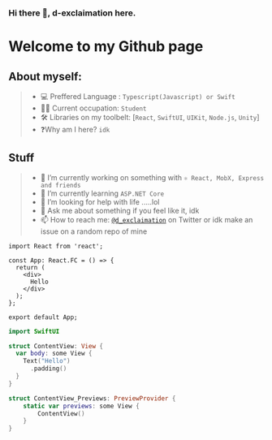 ### Hi there 👋, d-exclaimation here.

# Welcome to my Github page

## About myself:
> - 💻 Preffered Language : `Typescript(Javascript) or Swift` 
> - 🧑‍💻 Current occupation: `Student`
> - 🛠 Libraries on my toolbelt: [`React`, `SwiftUI`, `UIKit`, `Node.js`, `Unity`]
> - ❓Why am I here? `idk`

## Stuff
> - 🔭 I’m currently working on something with `⚛ React, MobX, Express and friends`
> - 🌱 I’m currently learning `ASP.NET Core`
> - 🤔 I’m looking for help with life .....lol
> - 💬 Ask me about something if you feel like it, idk
> - 📫 How to reach me: [`@d_exclaimation`](https://twitter.com/d_exclaimation) on Twitter or idk make an issue on a random repo of mine

```tsx
import React from 'react';

const App: React.FC = () => {
  return (
    <div>
      Hello
    </div>
  );
};

export default App;
```

```swift
import SwiftUI

struct ContentView: View {
  var body: some View {
    Text("Hello")
      .padding()
  }
}

struct ContentView_Previews: PreviewProvider {
    static var previews: some View {
        ContentView()
    }
}
```
